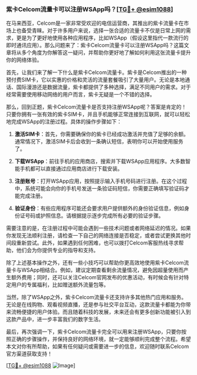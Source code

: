 ### 紫卡Celcom流量卡可以注册WSApp吗？[[TG💪+ @esim1088](https://t.me/s/esim1088)]

在马来西亚，Celcom是一家非常受欢迎的电信运营商，其推出的紫卡流量卡在市场上也备受青睐。对于许多用户来说，选择一张合适的流量卡不仅是日常上网的需求，更是为了更好地使用各种应用程序，比如WSApp（假设这里指代一款流行的即时通讯应用）。那么问题来了：紫卡Celcom流量卡可以注册WSApp吗？这篇文章将从多个角度为你解答这一疑问，并帮助你更好地了解如何利用这张流量卡提升你的网络体验。

首先，让我们来了解一下什么是紫卡Celcom流量卡。紫卡是Celcom推出的一种预付费SIM卡，它以实惠的价格和灵活的流量套餐吸引了大量用户。无论是本地通话、国际漫游还是数据流量，紫卡都提供了多种选择，满足不同用户的需求。对于经常需要使用移动网络的用户而言，紫卡无疑是一个不错的选择。

那么，回到正题，紫卡Celcom流量卡是否支持注册WSApp呢？答案是肯定的！只要你拥有一张有效的紫卡SIM卡，并且手机能够正常连接到互联网，就可以轻松地完成WSApp的注册过程。具体的操作步骤如下：

1. **激活SIM卡**：首先，你需要确保你的紫卡已经成功激活并充值了足够的余额。通常情况下，激活SIM卡后会收到一条确认短信，表明你可以开始使用服务了。

2. **下载WSApp**：前往手机的应用商店，搜索并下载WSApp应用程序。大多数智能手机都可以直接通过应用商店进行下载安装。

3. **注册账号**：打开WSApp应用，按照提示输入手机号码进行注册。在这个过程中，系统可能会向你的手机号发送一条验证码短信，你需要正确填写验证码才能完成注册。

4. **验证身份**：有些应用程序可能还会要求用户提供额外的身份验证信息，例如身份证号码或护照信息。请根据提示逐步完成所有必要的验证步骤。

需要注意的是，在注册过程中可能会遇到一些技术问题或者网络延迟的情况。如果你发现无法顺利注册，请检查一下自己的网络连接是否稳定，或者尝试更换其他时间段重新尝试。此外，如果遇到任何困难，也可以拨打Celcom客服热线寻求帮助，他们会为你提供专业的指导和支持。

除了上述基本操作之外，还有一些小技巧可以帮助你更高效地使用紫卡Celcom流量卡与WSApp相结合。例如，建议定期查看剩余流量情况，避免因超量使用而产生额外费用；同时，还可以关注Celcom官网发布的优惠活动，有时候会有针对特定用户的专属福利，比如赠送额外流量包等。

当然，除了WSApp之外，紫卡Celcom流量卡还支持许多其他热门应用和服务。无论是在线购物、观看视频直播，还是参与社交平台互动，这款流量卡都能为你带来流畅便捷的用户体验。而且随着科技的发展，未来还会有更多创新功能被引入到这款产品中，进一步丰富我们的数字生活。

最后，再次强调一下，紫卡Celcom流量卡完全可以用来注册WSApp，只要你按照正确的步骤操作，并保持良好的网络环境，就一定能够顺利完成整个流程。希望本文对你有所帮助，如果有任何疑问或需要进一步的信息，欢迎随时联系Celcom官方渠道获取支持！

[[TG💪+ @esim1088](https://t.me/s/esim1088) ![Image](https://i.postimg.cc/4NQfJmqS/Snipaste-2025-05-13-00-14-12.png)]